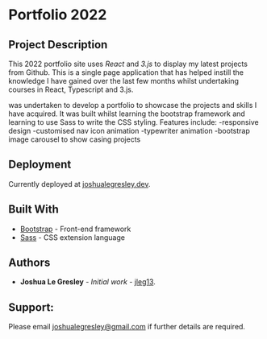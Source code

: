 # Portfolio 2022

## Project Description

This 2022 portfolio site uses *React* and *3.js* to display my latest projects from Github. This is a single page application that has helped instill the knowledge I have gained over the last few months whilst undertaking courses in React, Typescript and 3.js.

was undertaken to develop a portfolio to showcase the projects and skills I have acquired. It was built whilst learning the 
bootstrap framework and learning to use Sass to write the CSS styling. Features include:
  -responsive design
  -customised nav icon animation
  -typewriter animation
  -bootstrap image carousel to show casing projects

## Deployment

Currently deployed at [joshualegresley.dev](https://joshualegresley.dev).

## Built With

* [Bootstrap](https://getbootstrap.com/) - Front-end framework
* [Sass](https://sass-lang.com/) - CSS extension language

## Authors

* **Joshua Le Gresley** - *Initial work* - [jleg13](https://https://github.com/jleg13).

## Support:
Please email joshualegresley@gmail.com if further details are required.
